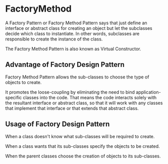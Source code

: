 # FactoryMethod
A Factory Pattern or Factory Method Pattern says that just define an interface or abstract class for creating an object but let the subclasses decide which class 
to instantiate. In other words, subclasses are responsible to create the instance of the class.

The Factory Method Pattern is also known as Virtual Constructor.

## Advantage of Factory Design Pattern
Factory Method Pattern allows the sub-classes to choose the type of objects to create.

It promotes the loose-coupling by eliminating the need to bind application-specific classes into the code. That means the code interacts solely with 
the resultant interface or abstract class, so that it will work with any classes that implement that interface or that extends that abstract class.

## Usage of Factory Design Pattern
When a class doesn't know what sub-classes will be required to create.

When a class wants that its sub-classes specify the objects to be created.

When the parent classes choose the creation of objects to its sub-classes.
